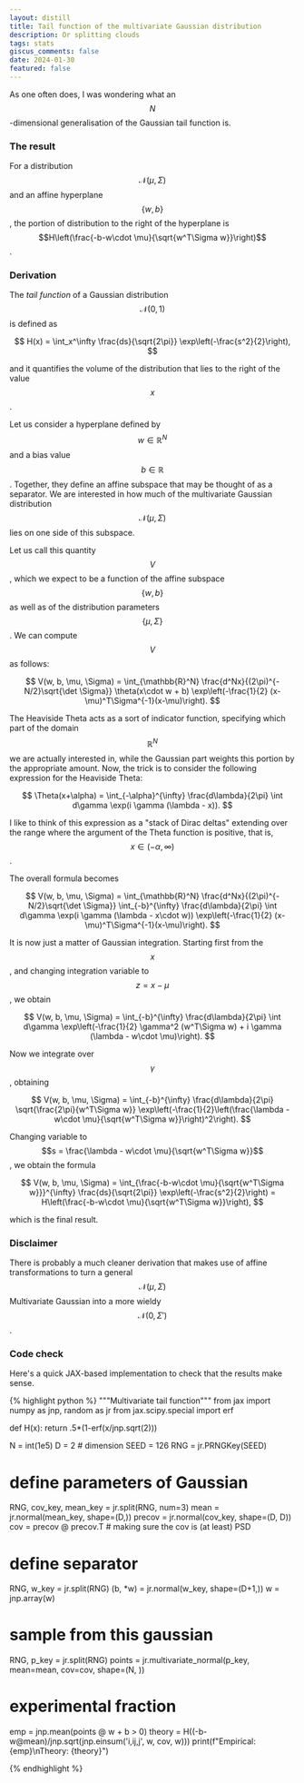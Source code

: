 ```yaml
---
layout: distill
title: Tail function of the multivariate Gaussian distribution
description: Or splitting clouds
tags: stats
giscus_comments: false
date: 2024-01-30
featured: false
---
```


As one often does, I was wondering what an $$N$$-dimensional generalisation of the Gaussian tail function is.

### The result

For a distribution $$\mathcal{N}(\mu, \Sigma)$$ and an affine hyperplane $$\{w, b\}$$, the portion of distribution to the right of the hyperplane is $$H\left(\frac{-b-w\cdot \mu}{\sqrt{w^T\Sigma w}}\right)$$.


### Derivation

The *tail function* of a Gaussian distribution $$\mathcal{N}(0, 1)$$ is defined as

$$
H(x) = \int_x^\infty \frac{ds}{\sqrt{2\pi}} \exp\left(-\frac{s^2}{2}\right),
$$

and it quantifies the volume of the distribution that lies to the right of the value $$x$$.


Let us consider a hyperplane defined by $$w \in \mathbb{R}^N$$ and a bias value $$b\in\mathbb{R}$$.
Together, they define an affine subspace that may be thought of as a separator.
We are interested in how much of the multivariate Gaussian distribution $$\mathcal{N}(\mu, \Sigma)$$ lies on one side of this subspace.

Let us call this quantity $$V$$, which we expect to be a function of the affine subspace $$\{w, b\}$$ as well as of the distribution parameters $$\{\mu, \Sigma\}$$.
We can compute $$V$$ as follows:

$$
V(w, b, \mu, \Sigma) = \int_{\mathbb{R}^N} \frac{d^Nx}{(2\pi)^{-N/2}\sqrt{\det \Sigma}} \theta(x\cdot w + b) \exp\left(-\frac{1}{2} (x-\mu)^T\Sigma^{-1}(x-\mu)\right).
$$

The Heaviside Theta acts as a sort of indicator function, specifying which part of the domain $$\mathbb{R}^N$$ we are actually interested in, while the Gaussian part weights this portion by the appropriate amount.
Now, the trick is to consider the following expression for the Heaviside Theta:

$$
\Theta(x+\alpha) = \int_{-\alpha}^{\infty} \frac{d\lambda}{2\pi} \int d\gamma \exp(i \gamma (\lambda - x)).
$$

I like to think of this expression as a "stack of Dirac deltas" extending over the range where the argument of the Theta function is positive, that is, $$x\in(-\alpha, \infty)$$.

The overall formula becomes

$$
V(w, b, \mu, \Sigma) = \int_{\mathbb{R}^N} \frac{d^Nx}{(2\pi)^{-N/2}\sqrt{\det \Sigma}} \int_{-b}^{\infty} \frac{d\lambda}{2\pi} \int d\gamma \exp(i \gamma (\lambda - x\cdot w)) \exp\left(-\frac{1}{2} (x-\mu)^T\Sigma^{-1}(x-\mu)\right).
$$

It is now just a matter of Gaussian integration.
Starting first from the $$x$$, and changing integration variable to $$z = x-\mu$$, we obtain

$$
V(w, b, \mu, \Sigma) = \int_{-b}^{\infty} \frac{d\lambda}{2\pi} \int d\gamma \exp\left(-\frac{1}{2} \gamma^2 (w^T\Sigma w) + i \gamma (\lambda - w\cdot \mu)\right).
$$

Now we integrate over $$\gamma$$, obtaining

$$
V(w, b, \mu, \Sigma) = \int_{-b}^{\infty} \frac{d\lambda}{2\pi} \sqrt{\frac{2\pi}{w^T\Sigma w}} \exp\left(-\frac{1}{2}\left(\frac{\lambda - w\cdot \mu}{\sqrt{w^T\Sigma w}}\right)^2\right).
$$

Changing variable to $$s = \frac{\lambda - w\cdot \mu}{\sqrt{w^T\Sigma w}}$$, we obtain the formula

$$
V(w, b, \mu, \Sigma) = \int_{\frac{-b-w\cdot \mu}{\sqrt{w^T\Sigma w}}}^{\infty} \frac{ds}{\sqrt{2\pi}} \exp\left(-\frac{s^2}{2}\right) = H\left(\frac{-b-w\cdot \mu}{\sqrt{w^T\Sigma w}}\right),
$$

which is the final result.

### Disclaimer

There is probably a much cleaner derivation that makes use of affine transformations to turn a general $$\mathcal{N}(\mu, \Sigma)$$ Multivariate Gaussian into a more wieldy $$\mathcal{N}(0, \Sigma')$$.

### Code check

Here's a quick JAX-based implementation to check that the results make sense.

{% highlight python %}
"""Multivariate tail function"""
from jax import numpy as jnp, random as jr
from jax.scipy.special import erf


def H(x):
    return .5*(1-erf(x/jnp.sqrt(2)))


N = int(1e5)
D = 2  # dimension
SEED = 126
RNG = jr.PRNGKey(SEED)


# define parameters of Gaussian
RNG, cov_key, mean_key = jr.split(RNG, num=3)
mean = jr.normal(mean_key, shape=(D,))
precov = jr.normal(cov_key, shape=(D, D))
cov = precov @ precov.T  # making sure the cov is (at least) PSD
# define separator
RNG, w_key = jr.split(RNG)
(b, *w) = jr.normal(w_key, shape=(D+1,))
w = jnp.array(w)


# sample from this gaussian
RNG, p_key = jr.split(RNG)
points = jr.multivariate_normal(p_key, mean=mean, cov=cov, shape=(N, ))


# experimental fraction
emp = jnp.mean(points @ w + b > 0)
theory = H((-b-w@mean)/jnp.sqrt(jnp.einsum('i,ij,j', w, cov, w)))
print(f"Empirical: {emp}\nTheory: {theory}")

{% endhighlight %}
